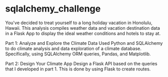 # sqlalchemy_challenge

You've decided to treat yourself to a long holiday vacation in Honolulu, Hawaii. This analysis compiles weather data and vacation destination data in a Flask App to display the ideal weather conditions and hotels to stay at. 


Part 1: Analyze and Explore the Climate Data
Used Python and SQLAlchemy to do climate analysis and data exploration of a climate database. Specifically, using SQLAlchemy ORM queries, Pandas, and Matplotlib. 



Part 2: Design Your Climate App
Design a Flask API based on the queries that I developed in part 1. This is done by using Flask to create routes.
